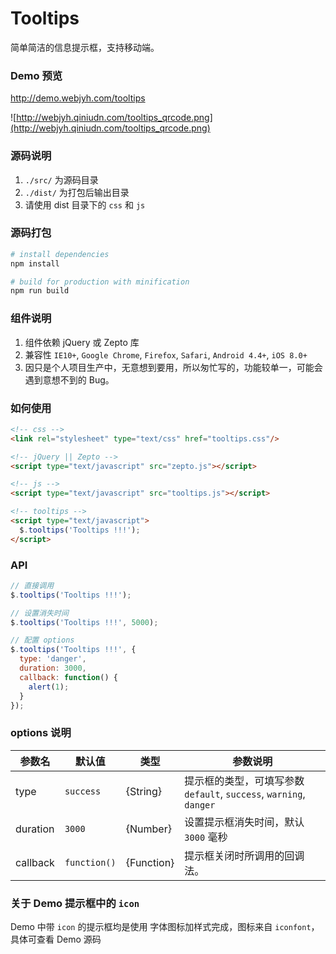 # Tooltips

简单简洁的信息提示框，支持移动端。

### Demo 预览 
http://demo.webjyh.com/tooltips

![http://webjyh.qiniudn.com/tooltips_qrcode.png](http://webjyh.qiniudn.com/tooltips_qrcode.png)

### 源码说明
1. `./src/` 为源码目录
2. `./dist/` 为打包后输出目录
3. 请使用 dist 目录下的 `css` 和 `js`

### 源码打包
``` bash
# install dependencies
npm install

# build for production with minification
npm run build
``` 

### 组件说明
1. 组件依赖 jQuery 或 Zepto 库
2. 兼容性  `IE10+`, `Google Chrome`, `Firefox`, `Safari`, `Android 4.4+`, `iOS 8.0+` 
3. 因只是个人项目生产中，无意想到要用，所以匆忙写的，功能较单一，可能会遇到意想不到的 Bug。

### 如何使用
```html
<!-- css -->
<link rel="stylesheet" type="text/css" href="tooltips.css"/>

<!-- jQuery || Zepto -->
<script type="text/javascript" src="zepto.js"></script>

<!-- js -->
<script type="text/javascript" src="tooltips.js"></script>

<!-- tooltips -->
<script type="text/javascript">
  $.tooltips('Tooltips !!!');
</script>
```

### API
```javascript
// 直接调用
$.tooltips('Tooltips !!!');

// 设置消失时间
$.tooltips('Tooltips !!!', 5000);

// 配置 options
$.tooltips('Tooltips !!!', {
  type: 'danger',
  duration: 3000,
  callback: function() {
    alert(1);
  }
});
```

### options  说明
参数名  | 默认值 | 类型 | 参数说明
------- | ------ | ---- | --------
type |  `success` | {String} | 提示框的类型，可填写参数 `default`, `success`, `warning`, `danger`
duration | `3000` | {Number} | 设置提示框消失时间，默认 `3000` 毫秒
callback | `function()` | {Function} | 提示框关闭时所调用的回调法。

### 关于 Demo 提示框中的 `icon`
Demo 中带 `icon` 的提示框均是使用 字体图标加样式完成，图标来自 `iconfont`，具体可查看 Demo 源码
